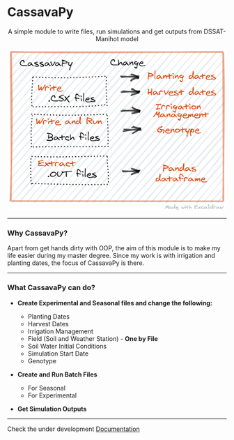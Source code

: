 # CassavaPy

<p align="center">
  A simple module to write files, run simulations and get outputs from DSSAT-Manihot model
</p>

<p align="center">
  <img src="github/cassavapy.png" alt="cassavaPy" title="cassavaPy">
 </p>

---

### Why CassavaPy?

Apart from get hands dirty with OOP, the aim of this module is to make my life easier during my master degree.
Since my work is with irrigation and planting dates, the focus of CassavaPy is there.

---

### What CassavaPy can do?

- **Create Experimental and Seasonal files and change the following:**
  - Planting Dates
  - Harvest Dates
  - Irrigation Management
  - Field (Soil and Weather Station) - **One by File**
  - Soil Water Initial Conditions
  - Simulation Start Date
  - Genotype

- **Create and Run Batch Files**

  - For Seasonal
  - For Experimental

- **Get Simulation Outputs**

---

Check the under development [Documentation](https://cassavapy.readthedocs.io/en/latest/)


